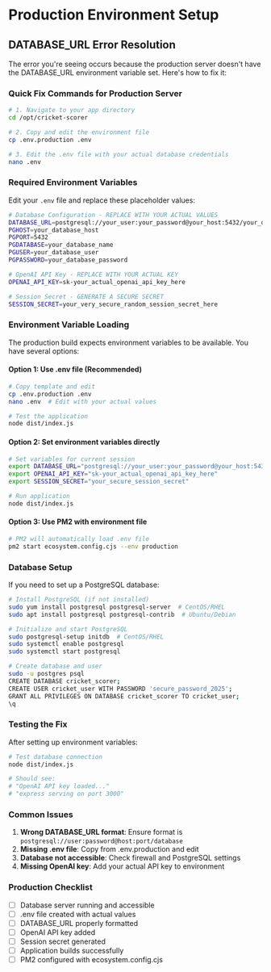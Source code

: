 # Production Environment Setup

## DATABASE_URL Error Resolution

The error you're seeing occurs because the production server doesn't have the DATABASE_URL environment variable set. Here's how to fix it:

### Quick Fix Commands for Production Server

```bash
# 1. Navigate to your app directory
cd /opt/cricket-scorer

# 2. Copy and edit the environment file
cp .env.production .env

# 3. Edit the .env file with your actual database credentials
nano .env
```

### Required Environment Variables

Edit your `.env` file and replace these placeholder values:

```bash
# Database Configuration - REPLACE WITH YOUR ACTUAL VALUES
DATABASE_URL=postgresql://your_user:your_password@your_host:5432/your_database
PGHOST=your_database_host
PGPORT=5432
PGDATABASE=your_database_name
PGUSER=your_database_user
PGPASSWORD=your_database_password

# OpenAI API Key - REPLACE WITH YOUR ACTUAL KEY
OPENAI_API_KEY=sk-your_actual_openai_api_key_here

# Session Secret - GENERATE A SECURE SECRET
SESSION_SECRET=your_very_secure_random_session_secret_here
```

### Environment Variable Loading

The production build expects environment variables to be available. You have several options:

#### Option 1: Use .env file (Recommended)
```bash
# Copy template and edit
cp .env.production .env
nano .env  # Edit with your actual values

# Test the application
node dist/index.js
```

#### Option 2: Set environment variables directly
```bash
# Set variables for current session
export DATABASE_URL="postgresql://your_user:your_password@your_host:5432/your_database"
export OPENAI_API_KEY="sk-your_actual_openai_api_key_here"
export SESSION_SECRET="your_secure_session_secret"

# Run application
node dist/index.js
```

#### Option 3: Use PM2 with environment file
```bash
# PM2 will automatically load .env file
pm2 start ecosystem.config.cjs --env production
```

### Database Setup

If you need to set up a PostgreSQL database:

```bash
# Install PostgreSQL (if not installed)
sudo yum install postgresql postgresql-server  # CentOS/RHEL
sudo apt install postgresql postgresql-contrib  # Ubuntu/Debian

# Initialize and start PostgreSQL
sudo postgresql-setup initdb  # CentOS/RHEL
sudo systemctl enable postgresql
sudo systemctl start postgresql

# Create database and user
sudo -u postgres psql
CREATE DATABASE cricket_scorer;
CREATE USER cricket_user WITH PASSWORD 'secure_password_2025';
GRANT ALL PRIVILEGES ON DATABASE cricket_scorer TO cricket_user;
\q
```

### Testing the Fix

After setting up environment variables:

```bash
# Test database connection
node dist/index.js

# Should see:
# "OpenAI API key loaded..."
# "express serving on port 3000"
```

### Common Issues

1. **Wrong DATABASE_URL format**: Ensure format is `postgresql://user:password@host:port/database`
2. **Missing .env file**: Copy from .env.production and edit
3. **Database not accessible**: Check firewall and PostgreSQL settings
4. **Missing OpenAI key**: Add your actual API key to environment

### Production Checklist

- [ ] Database server running and accessible
- [ ] .env file created with actual values
- [ ] DATABASE_URL properly formatted
- [ ] OpenAI API key added
- [ ] Session secret generated
- [ ] Application builds successfully
- [ ] PM2 configured with ecosystem.config.cjs